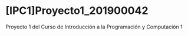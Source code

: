 # [IPC1]Proyecto1_201900042

Proyecto 1 del Curso de Introducción a la Programación y Computación 1
